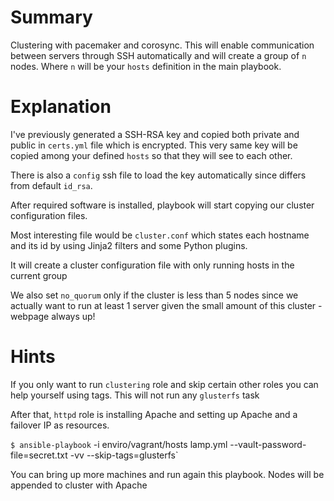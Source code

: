 # Summary
Clustering with pacemaker and corosync. This will enable communication between servers through SSH automatically and will create a group of `n` nodes. Where `n` will be your `hosts` definition in the main playbook.

# Explanation
I've previously generated a SSH-RSA key and copied both private and public in `certs.yml` file which is encrypted. This very same key will be copied among your defined `hosts` so that they will see to each other.

There is also a `config` ssh file to load the key automatically since differs from default `id_rsa`.

After required software is installed, playbook will start copying our cluster configuration files.

Most interesting file would be `cluster.conf` which states each hostname and its id by using Jinja2 filters and some Python plugins.

It will create a cluster configuration file with only running hosts in the current group

We also set `no_quorum` only if the cluster is less than 5 nodes since we actually want to run at least 1 server given the small amount of this cluster - webpage always up!

# Hints
If you only want to run `clustering` role and skip certain other roles you can help yourself using tags. This will not run any `glusterfs` task

After that, `httpd` role is installing Apache and setting up Apache and a failover IP as resources.

`$ ansible-playbook` -i enviro/vagrant/hosts lamp.yml --vault-password-file=secret.txt -vv --skip-tags=glusterfs`

You can bring up more machines and run again this playbook. Nodes will be appended to cluster with Apache
